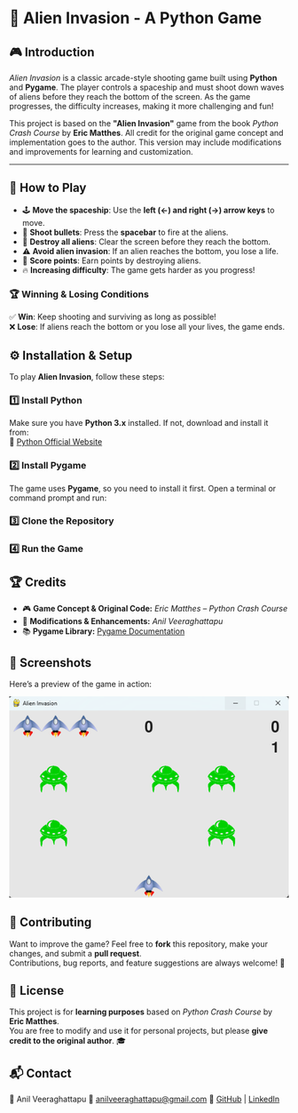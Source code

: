 # 👾 Alien Invasion - A Python Game

## 🎮 Introduction  
*Alien Invasion* is a classic arcade-style shooting game built using **Python** and **Pygame**. The player controls a spaceship and must shoot down waves of aliens before they reach the bottom of the screen. As the game progresses, the difficulty increases, making it more challenging and fun!

This project is based on the **"Alien Invasion"** game from the book *Python Crash Course* by **Eric Matthes**. All credit for the original game concept and implementation goes to the author. This version may include modifications and improvements for learning and customization.

---

## 🎯 How to Play

- 🕹 **Move the spaceship**: Use the **left (←) and right (→) arrow keys** to move.  
- 🔫 **Shoot bullets**: Press the **spacebar** to fire at the aliens.  
- 👾 **Destroy all aliens**: Clear the screen before they reach the bottom.  
- ⚠ **Avoid alien invasion**: If an alien reaches the bottom, you lose a life.  
- 💯 **Score points**: Earn points by destroying aliens.  
- 🔥 **Increasing difficulty**: The game gets harder as you progress!

### 🏆 Winning & Losing Conditions  
✅ **Win**: Keep shooting and surviving as long as possible!  
❌ **Lose**: If aliens reach the bottom or you lose all your lives, the game ends.  



## ⚙️ Installation & Setup  

To play **Alien Invasion**, follow these steps:

### 1️⃣ Install Python  
Make sure you have **Python 3.x** installed. If not, download and install it from:  
🔗 [Python Official Website](https://www.python.org/downloads/)  

### 2️⃣ Install Pygame  
The game uses **Pygame**, so you need to install it first. Open a terminal or command prompt and run:  

### 3️⃣ Clone the Repository 

### 4️⃣ Run the Game 


## 🏆 Credits  

- 🎮 **Game Concept & Original Code:** *Eric Matthes – Python Crash Course*  
- 🔧 **Modifications & Enhancements:** *Anil Veeraghattapu*  
- 📚 **Pygame Library:** [Pygame Documentation](https://www.pygame.org/docs/)  

## 📸 Screenshots  
Here’s a preview of the game in action:  

![Game Screenshot](images/alieninvasion.png)

## 🤝 Contributing  
Want to improve the game? Feel free to **fork** this repository, make your changes, and submit a **pull request**.  
Contributions, bug reports, and feature suggestions are always welcome! 🚀  

## 📜 License  
This project is for **learning purposes** based on *Python Crash Course* by **Eric Matthes**.  
You are free to modify and use it for personal projects, but please **give credit to the original author**. 🎓  

## 📬 Contact
👤 Anil Veeraghattapu
📧 anilveeraghattapu@gmail.com
🔗  [GitHub](https://github.com/anilveeraghattapu) | [LinkedIn](https://www.linkedin.com/in/anilveeraghattapu/) 








